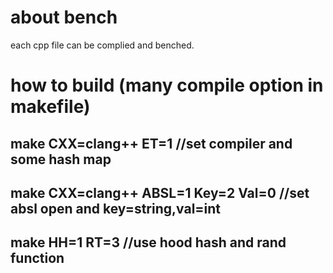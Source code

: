 # about bench
  each cpp file can be complied and benched.
 
# how to build (many compile option in makefile)
 ##  make CXX=clang++ ET=1                //set compiler and some hash map
 ##  make CXX=clang++ ABSL=1 Key=2 Val=0  //set absl open and key=string,val=int
 ##  make HH=1   RT=3                     //use hood hash and rand function
